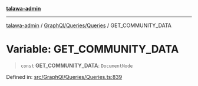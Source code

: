 [**talawa-admin**](../../../../README.md)

***

[talawa-admin](../../../../README.md) / [GraphQl/Queries/Queries](../README.md) / GET\_COMMUNITY\_DATA

# Variable: GET\_COMMUNITY\_DATA

> `const` **GET\_COMMUNITY\_DATA**: `DocumentNode`

Defined in: [src/GraphQl/Queries/Queries.ts:839](https://github.com/bint-Eve/talawa-admin/blob/bb9ac170c0ec806cc5423650a66bbe110c3af5d9/src/GraphQl/Queries/Queries.ts#L839)
